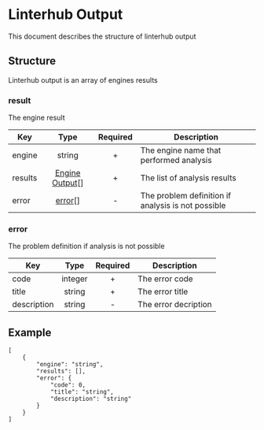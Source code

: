 # Linterhub Output
This document describes the structure of linterhub output
## Structure
Linterhub output is an array of engines results
### result
The engine result

|Key|Type|Required|Description|
|-|:-:|:-:|-|
|engine|string|+|The engine name that performed analysis|
|results|[Engine Output](engine.output.md)[]|+|The list of analysis results|
|error|[error](#error)[]|-|The problem definition if analysis is not possible|
### error
The problem definition if analysis is not possible

|Key|Type|Required|Description|
|-|:-:|:-:|-|
|code|integer|+|The error code|
|title|string|+|The error title|
|description|string|-|The error decription|
## Example
```
[
    {
        "engine": "string",
        "results": [],
        "error": {
            "code": 0,
            "title": "string",
            "description": "string"
        }
    }
]
```
